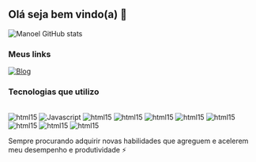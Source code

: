 ## Olá seja bem vindo(a) 🤙

![Manoel GitHub stats](https://github-readme-stats.vercel.app/api?username=ManoelSimplicio2&show_icons=true&theme=tokyonight)

### Meus links

[![Blog](https://img.shields.io/badge/LinkedIn-0077B5?style=for-the-badge&logo=linkedin&logoColor=white)](https://www.linkedin.com/in/manoel-henrique-10374b209/)

### Tecnologias que utilizo


<div style="display: inline_block"></br>
<img alighn="center" alt="html15" src="https://img.shields.io/badge/HTML5-E34F26?style=for-the-badge&logo=html5&logoColor=white">
<img alighn="center" alt="Javascript" src="https://img.shields.io/badge/JavaScript-323330?style=for-the-badge&logo=javascript&logoColor=F7DF1E">
<img alighn="center" alt="html15" src="https://img.shields.io/badge/TypeScript-007ACC?style=for-the-badge&logo=typescript&logoColor=white">
<img alighn="center" alt="html15" src="https://img.shields.io/badge/CSS-239120?&style=for-the-badge&logo=css3&logoColor=white">
<img alighn="center" alt="html15" src="https://img.shields.io/badge/React-20232A?style=for-the-badge&logo=react&logoColor=61DAFB">
<img alighn="center" alt="html15" src="https://img.shields.io/badge/Vue.js-35495E?style=for-the-badge&logo=vue.js&logoColor=4FC08D">
<img alighn="center" alt="html15" src="https://img.shields.io/badge/Material--UI-0081CB?style=for-the-badge&logo=material-ui&logoColor=white">
<img alighn="center" alt="html15" src="https://img.shields.io/badge/Bootstrap-563D7C?style=for-the-badge&logo=bootstrap&logoColor=whitestyle=for-the-badge&logo=material-ui&logoColor=white">
<img alighn="center" alt="html15" src="https://img.shields.io/badge/styled--components-DB7093?style=for-the-badge&logo=styled-components&logoColor=white">
<img alighn="center" alt="html15" src="https://img.shields.io/badge/Node.js-43853D?style=for-the-badge&logo=node.js&logoColor=white">
</div>

Sempre procurando adquirir novas habilidades que agreguem e acelerem meu desempenho e produtividade ⚡
